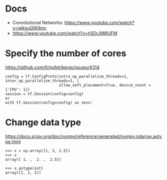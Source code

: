 # Docs
* Convolutional Networks: https://www.youtube.com/watch?v=jajksuQW4mc
* https://www.youtube.com/watch?v=hSDrJM6fJFM

# Specify the number of cores
https://github.com/fchollet/keras/issues/4314
```
config = tf.ConfigProto(intra_op_parallelism_threads=1, inter_op_parallelism_threads=1, \
                        allow_soft_placement=True, device_count = {'CPU': 1})
session = tf.Session(config=config)
or
with tf.Session(config=config) as sess:
```

# Change data type
https://docs.scipy.org/doc/numpy/reference/generated/numpy.ndarray.astype.html
```
>>> x = np.array([1, 2, 2.5])
>>> x
array([ 1. ,  2. ,  2.5])

>>> x.astype(int)
array([1, 2, 2])
```
